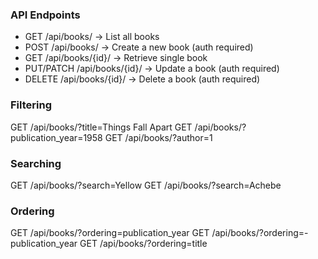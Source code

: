 ### API Endpoints
- GET /api/books/ → List all books
- POST /api/books/ → Create a new book (auth required)
- GET /api/books/{id}/ → Retrieve single book
- PUT/PATCH /api/books/{id}/ → Update a book (auth required)
- DELETE /api/books/{id}/ → Delete a book (auth required)





### Filtering
GET /api/books/?title=Things Fall Apart
GET /api/books/?publication_year=1958
GET /api/books/?author=1

### Searching
GET /api/books/?search=Yellow
GET /api/books/?search=Achebe

### Ordering
GET /api/books/?ordering=publication_year
GET /api/books/?ordering=-publication_year
GET /api/books/?ordering=title
